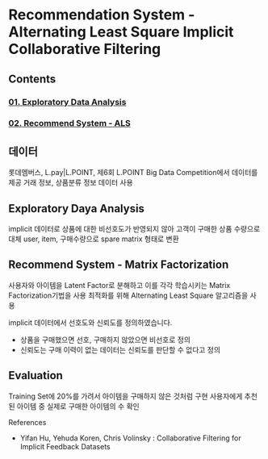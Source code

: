 # Recommendation System - Alternating Least Square Implicit Collaborative Filtering

## Contents
### [01. Exploratory Data Analysis](https://github.com/hojisu/recommendation-project/tree/master/01-Exploratory-Data-Analysis)
### [02. Recommend System - ALS](https://github.com/hojisu/recommendation-project/tree/master/02-Recommend-System-ALS)

## 데이터
롯데멤버스, L.pay|L.POINT, 제6회 L.POINT Big Data Competition에서 데이터를 제공
거래 정보, 상품분류 정보 데이터 사용


## Exploratory Daya Analysis
implicit 데이터로 상품에 대한 비선호도가 반영되지 않아 고객이 구매한 상품 수량으로 대체
user, item, 구매수량으로 spare matrix 형태로 변환


## Recommend System - Matrix Factorization
사용자와 아이템을 Latent Factor로 분해하고 이를 각각 학습시키는 Matrix Factorization기법을 사용
최적화를 위해 Alternating Least Square 알고리즘을 사용

implicit 데이터에서 선호도와 신뢰도를 정의하였습니다. 
- 상품을 구매했으면 선호, 구매하지 않았으면 비선호로 정의
- 신뢰도는 구매 이력이 없는 데이터는 신뢰도를 판단할 수 없다고 정의


## Evaluation
Training Set에 20%를 가려서 아이템을 구매하지 않은 것처럼 구현 
사용자에게 추천된 아이템 중 실제로 구매한 아이템의 수 확인 


References
- Yifan Hu, Yehuda Koren, Chris Volinsky : Collaborative Filtering for Implicit Feedback Datasets
